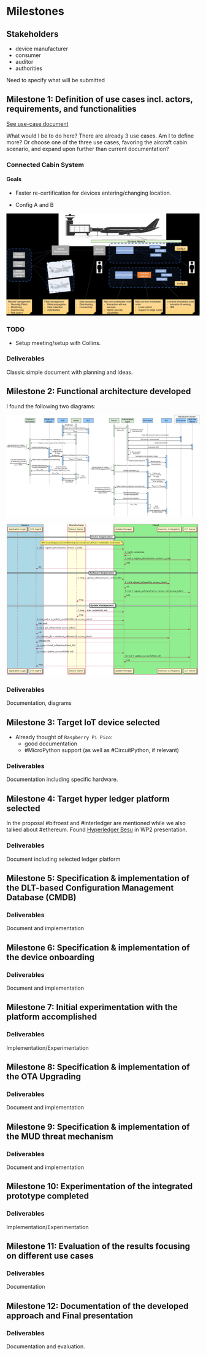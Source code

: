 # Milestones

## Stakeholders

- device manufacturer
- consumer
- auditor
- authorities

Need to specify what will be submitted

## Milestone 1: Definition of use cases incl. actors, requirements, and functionalities

[See use-case document](./1-use-cases.md)

What would I be to do here? There are already 3 use cases. Am I to define more? Or choose one of the
three use cases, favoring the aircraft cabin scenario, and expand upon further than current
documentation?

### Connected Cabin System

#### Goals

- Faster re-certification for devices entering/changing location.

- Config A and B

![CCS](.assets/wp1-ccs.png)

### TODO

- Setup meeting/setup with Collins.

### Deliverables

Classic simple document with planning and ideas.

## Milestone 2: Functional architecture developed

I found the following two diagrams:

![Secure Enrollment](.assets/wp1-EAP_DAA_Bootstrapping-SECURE-ENROLMENT.png)

![OTA](.assets/wp2-ota-update-certify.png)

### Deliverables

Documentation, diagrams

## Milestone 3: Target IoT device selected

- Already thought of `Raspberry Pi Pico`:
  - good documentation
  - #MicroPython support (as well as #CircuitPython, if relevant)

### Deliverables

Documentation including specific hardware.

## Milestone 4: Target hyper ledger platform selected

In the proposal #bifroest and #interledger are mentioned while we also talked about #ethereum.
Found [Hyperledger Besu](https://besu.hyperledger.org/en/stable/) in WP2 presentation.

### Deliverables

Document including selected ledger platform

## Milestone 5: Specification & implementation of the DLT-based Configuration Management Database (CMDB)

### Deliverables

Document and implementation

## Milestone 6: Specification & implementation of the device onboarding

### Deliverables

Document and implementation

## Milestone 7: Initial experimentation with the platform accomplished

### Deliverables

Implementation/Experimentation

## Milestone 8: Specification & implementation of the OTA Upgrading

### Deliverables

Document and implementation

## Milestone 9: Specification & implementation of the MUD threat mechanism

### Deliverables

Document and implementation

## Milestone 10: Experimentation of the integrated prototype completed

### Deliverables

Implementation/Experimentation

## Milestone 11: Evaluation of the results focusing on different use cases

### Deliverables

Documentation

## Milestone 12: Documentation of the developed approach and Final presentation

### Deliverables

Documentation and evaluation.
